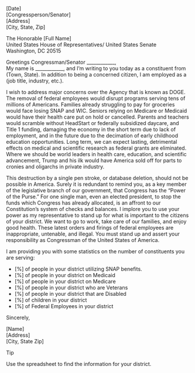 [Date]  
[Congressperson/Senator]  
[Address]  
[City, State, Zip]  

The Honorable [Full Name]  
United States House of Representatives/ United States Senate  
Washington, DC 20515  

Greetings Congressman/Senator ____________,  
My name is ____________, and I’m writing to you today as a constituent from (Town, State). In addition to being a concerned citizen, I am employed as a (job title, industry, etc.).  

I wish to address major concerns over the Agency that is known as DOGE. The removal of federal employees would disrupt programs serving tens of millions of Americans. Families already struggling to pay for groceries would face losing SNAP and WIC. Seniors relying on Medicare or Medicaid would have their health care put on hold or cancelled. Parents and teachers would scramble without HeadStart or federally subsidized daycare, and Title 1 funding, damaging the economy in the short term due to lack of employment, and in the future due to the decimation of early childhood education opportunities. Long term, we can expect lasting, detrimental effects on medical and scientific research as federal grants are eliminated. Where we should be world leaders in health care, education, and scientific advancement, Trump and his ilk would have America sold off for parts to cronies and oligarchs in private industry.

This destruction by a single pen stroke, or database deletion, should not be possible in America. Surely it is redundant to remind you, as a key member of the legislative branch of our government, that Congress has the “Power of the Purse.” For one single man, even an elected president, to stop the funds which Congress has already allocated, is an affront to our Constitution’s system of checks and balances. I implore you to use your power as my representative to stand up for what is important to the citizens of your district. We want to go to work, take care of our families, and enjoy good health. These latest orders and firings of federal employees are inappropriate, untenable, and illegal. You must stand up and assert your responsibility as Congressman of the United States of America.

I am providing you with some statistics on the number of constituents you are serving:

- [%] of people in your district utilizing SNAP benefits.
- [%] of people in your district on Medicaid
- [%] of people in your district on Medicare
- [%] of people in your district who are Veterans
- [%] of people in your district that are Disabled
- [%] of children in your district
- [%] of Federal Employees in your district

Sincerely,  

[Name]  
[Address]  
[City, State Zip]  




> [!TIP]
> Use the spreadsheet to find the information for your district.

